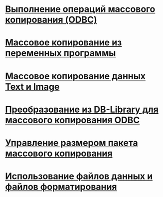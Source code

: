 # [Выполнение операций массового копирования (ODBC)](performing-bulk-copy-operations-odbc.md)
# [Массовое копирование из переменных программы](bulk-copying-from-program-variables.md)
# [Массовое копирование данных Text и Image](bulk-copying-text-and-image-data.md)
# [Преобразование из DB-Library для массового копирования ODBC](converting-from-db-library-to-odbc-bulk-copy.md)
# [Управление размером пакета массового копирования](managing-bulk-copy-batch-sizes.md)
# [Использование файлов данных и файлов форматирования](using-data-files-and-format-files.md)
